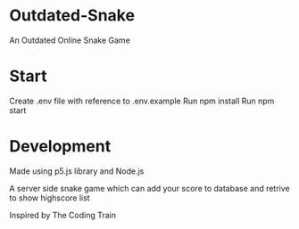 # Outdated-Snake
An Outdated Online Snake Game

# Start
Create .env file with reference to .env.example
Run npm install
Run npm start

# Development
Made using p5.js library and Node.js

A server side snake game which can add your score to database and retrive to show highscore list

Inspired by The Coding Train
